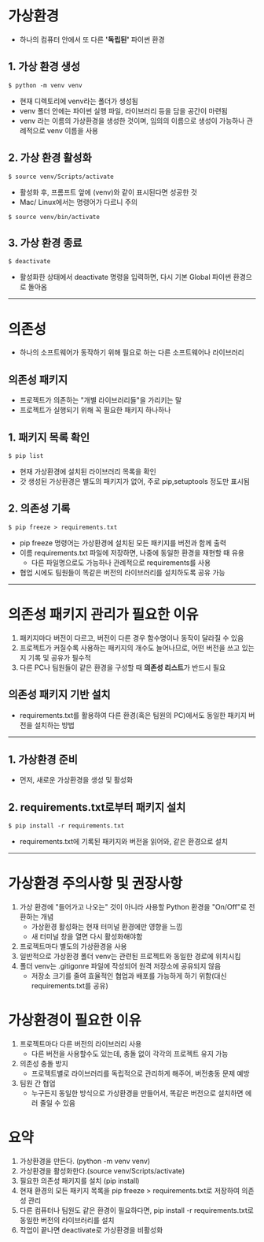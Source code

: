# 가상환경
- 하나의 컴퓨터 안에서 또 다른 **'독립된'** 파이썬 환경

## 1. 가상 환경 생성
```
$ python -m venv venv
```
- 현재 디렉토리에 venv라는 폴더가 생성됨
- venv 폴더 안에는 파이썬 실행 파일, 라이브러리 등을 담을 공간이 마련됨
- venv 라는 이름의 가상환경을 생성한 것이며, 임의의 이름으로 생성이 가능하나 관례적으로 venv 이름을 사용

## 2. 가상 환경 활성화
```
$ source venv/Scripts/activate
```
- 활성화 후, 프롬프트 앞에 (venv)와 같이 표시된다면 성공한 것
- Mac/ Linux에서는 명령어가 다르니 주의
```
$ source venv/bin/activate
```

## 3. 가상 환경 종료
```
$ deactivate
```
- 활성화한 상태에서 deactivate 명령을 입력하면, 다시 기본 Global 파이썬 환경으로 돌아옴

---

# 의존성
- 하나의 소프트웨어가 동작하기 위해 필요로 하는 다른 소프트웨어나 라이브러리
## 의존성 패키지
- 프로젝트가 의존하는 "개별 라이브러리들"을 가리키는 말
- 프로젝트가 실행되기 위해 꼭 필요한 패키지 하나하나

## 1. 패키지 목록 확인
```
$ pip list
```
- 현재 가상환경에 설치된 라이브러리 목록을 확인
- 갓 생성된 가상환경은 별도의 패키지가 없어, 주로 pip,setuptools 정도만 표시됨

## 2. 의존성 기록
```
$ pip freeze > requirements.txt
```
- pip freeze 명령어는 가상환경에 설치된 모든 패키지를 버전과 함께 출력
- 이름 requirements.txt 파일에 저장하면, 나중에 동일한 환경을 재현할 때 유용
    - 다른 파일명으로도 가능하나 관례적으로 requirements를 사용
- 협업 시에도 팀원들이 똑같은 버전의 라이브러리를 설치하도록 공유 가능

---

# 의존성 패키지 관리가 필요한 이유
1. 패키지마다 버전이 다르고, 버전이 다른 경우 함수명이나 동작이 달라질 수 있음
2. 프로젝트가 커질수록 사용하는 패키지의 개수도 늘어나므로, 어떤 버전을 쓰고 있는지 기록 및 공유가 필수적
3. 다른 PC나 팀원들이 같은 환경을 구성할 때 **의존성 리스트**가 반드시 필요

## 의존성 패키지 기반 설치
- requirements.txt를 활용하여 다른 환경(혹은 팀원의 PC)에서도 동일한 패키지 버전을 설치하는 방법

---

## 1. 가상환경 준비
- 먼저, 새로운 가상환경을 생성 및 활성화
## 2. requirements.txt로부터 패키지 설치
```
$ pip install -r requirements.txt
```
- requirements.txt에 기록된 패키지와 버전을 읽어와, 같은 환경으로 설치

---

# 가상환경 주의사항 및 권장사항
1. 가상 환경에 "들어가고 나오는" 것이 아니라 사용할 Python 환경을 "On/Off"로 전환하는 개념
    - 가상환경 활성화는 현재 터미널 환경에만 영향을 느낌
    - 새 터미널 창을 열면 다시 활성화해야함
2. 프로젝트마다 별도의 가상환경을 사용
3. 일반적으로 가상환경 폴더 venv는 관련된 프로젝트와 동일한 경로에 위치시킴
4. 폴더 venv는 .gitigonre 파일에 작성되어 원격 저장소에 공유되지 않음
    - 저장소 크기를 줄여 효율적인 협업과 배포를 가능하게 하기 위함(대신 requirements.txt를 공유)

# 가상환경이 필요한 이유
1. 프로젝트마다 다른 버전의 라이브러리 사용
    - 다른 버전을 사용할수도 있는데, 충돌 없이 각각의 프로젝트 유지 가능
2. 의존성 충돌 방지
    - 프로젝트별로 라이브러리를 독립적으로 관리하게 해주어, 버전충동 문제 예방
3. 팀원 간 협업
    - 누구든지 동일한 방식으로 가상환경을 만들어서, 똑같은 버전으로 설치하면 에러 줄일 수 있음

# 요약
1. 가상환경을 만든다. (python -m venv venv)
2. 가상환경을 활성화한다.(source venv/Scripts/activate)
3. 필요한 의존성 패키지를 설치 (pip install)
4. 현재 환경의 모든 패키지 목록을 pip freeze > requirements.txt로 저장하여 의존성 관리
5. 다른 컴퓨터나 팀원도 같은 환경이 필요하다면, pip install -r requirements.txt로 동일한 버전의 라이브러리를 설치
6. 작업이 끝나면 deactivate로 가상환경을 비활성화